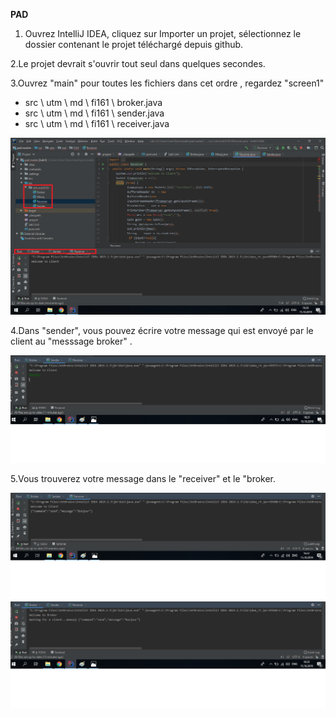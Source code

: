 <b>PAD </b>
1. Ouvrez IntelliJ IDEA, cliquez sur Importer un projet, sélectionnez le dossier contenant le projet téléchargé depuis github.

2.Le projet devrait s'ouvrir tout seul dans quelques secondes.

3.Ouvrez "main" pour toutes les fichiers dans cet ordre , regardez "screen1" 


 - src \ utm \ md \ fi161 \ broker.java
 - src \ utm \ md \ fi161 \ sender.java
 - src \ utm \ md \ fi161 \ receiver.java
 
 ![screen1](https://github.com/marin1177/PAD/blob/master/screens/screen1.png)
  
4.Dans "sender", vous pouvez écrire votre message qui est envoyé par le client au "messsage broker" .

 ![screen2](https://github.com/marin1177/PAD/blob/master/screens/screen2.png)

5.Vous trouverez votre message dans le "receiver" et le "broker.

 ![screen3](https://github.com/marin1177/PAD/blob/master/screens/screen3.png)
 ![screen4](https://github.com/marin1177/PAD/blob/master/screens/screen4.png)

